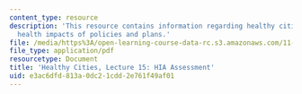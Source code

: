 ```yaml
---
content_type: resource
description: 'This resource contains information regarding healthy cities: Assessing
  health impacts of policies and plans.'
file: /media/https%3A/open-learning-course-data-rc.s3.amazonaws.com/11-s941-healthy-cities-assessing-health-impacts-of-policies-and-plans-spring-2016/e3ac6dfd813a0dc21cdd2e761f49af01_MIT11_S941S16_Lec15.pdf
file_type: application/pdf
resourcetype: Document
title: 'Healthy Cities, Lecture 15: HIA Assessment'
uid: e3ac6dfd-813a-0dc2-1cdd-2e761f49af01
---
```

